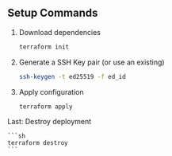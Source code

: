 ## Setup Commands

1. Download dependencies

    ```sh
    terraform init
    ````

2. Generate a SSH Key pair (or use an existing)

    ```sh
    ssh-keygen -t ed25519 -f ed_id
    ```

3. Apply configuration

    ```sh
    terraform apply
    ```


Last:
Destroy deployment

    ```sh
    terraform destroy
    ```
